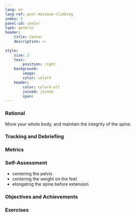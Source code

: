 ```yaml
---
lang: en
lang-ref: post-maximum-climbing
index: 2
panel-id: center
type: generic
header:
    title: Center
    description: >-
        
style:
    size: 2
    text:
        position: right
    background:
        image:
        color: color4
    header:
        color: color4-alt
        joined: joined
        span:
---
```

### Rational

Move your whole body, and maintain the integrity of the spine.

### Tracking and Debriefing

### Metrics

### Self-Assessment

- centering the pelvis
- centering the weight on the feet
- elongating the spine before extension

### Objectives and Achievements

### Exercises
